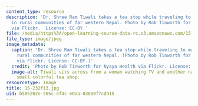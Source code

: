 ```yaml
---
content_type: resource
description: 'Dr. Shree Ram Tiwali takes a tea stop while traveling to make rounds
  in rural communities of far western Nepal. Photo by Rob Tinworth for Nyaya Health
  via Flickr.  License: CC-BY.'
file: /media/https%3A/open-learning-course-data-rc.s3.amazonaws.com/15-232-business-model-innovation-global-health-in-frontier-markets-fall-2013/b505202e505cef4ce0aa03880f7cd915_15-232f13.jpg
file_type: image/jpeg
image_metadata:
  caption: 'Dr. Shree Ram Tiwali takes a tea stop while traveling to make rounds in
    rural communities of far western Nepal. (Photo by Rob Tinworth for [Nyaya Health](http://www.flickr.com/photos/nyayahealth/8902609294/)
    via Flickr. License: CC-BY.)'
  credit: 'Photo by Rob Tinworth for Nyaya Health via Flickr. License: CC-BY.'
  image-alt: Tiwali sits across from a woman watching TV and another napping at a
    small colorful tea shop.
resourcetype: Image
title: 15-232f13.jpg
uid: b505202e-505c-ef4c-e0aa-03880f7cd915
---
```

